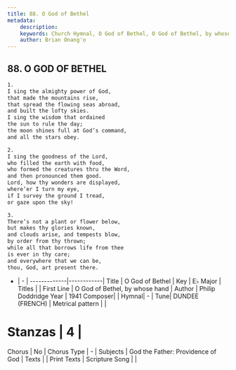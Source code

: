```yaml
---
title: 88. O God of Bethel
metadata:
    description: 
    keywords: Church Hymnal, O God of Bethel, O God of Bethel, by whose hand, 
    author: Brian Onang'o
---
```



## 88. O GOD OF BETHEL

```txt
1.
I sing the almighty power of God,
that made the mountains rise,
that spread the flowing seas abroad,
and built the lofty skies.
I sing the wisdom that ordained
the sun to rule the day;
the moon shines full at God’s command,
and all the stars obey.

2.
I sing the goodness of the Lord,
who filled the earth with food,
who formed the creatures thru the Word,
and then pronounced them good.
Lord, how thy wonders are displayed,
where’er I turn my eye,
if I survey the ground I tread,
or gaze upon the sky!

3.
There’s not a plant or flower below,
but makes thy glories known,
and clouds arise, and tempests blow,
by order from thy thrown;
while all that borrows life from thee
is ever in thy care;
and everywhere that we can be,
thou, God, art present there.
```

- |   -  |
-------------|------------|
Title | O God of Bethel |
Key | E♭ Major |
Titles |  |
First Line | O God of Bethel, by whose hand |
Author | Philip Doddridge
Year | 1941
Composer|  |
Hymnal|  - |
Tune| DUNDEE (FRENCH) |
Metrical pattern | |
# Stanzas | 4 |
Chorus | No |
Chorus Type | - |
Subjects | God the Father: Providence of God |
Texts |  |
Print Texts | 
Scripture Song |  |
  
